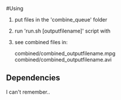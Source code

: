 #Using

1) put files in the 'combine_queue' folder

2) run 'run.sh [outputfilename]' script with 

3) see combined files in:  

    combined/combined_outputfilename.mpg
    combined/combined_outputfilename.avi


## Dependencies

I can't remember.. 



